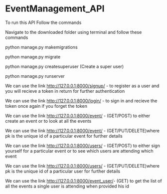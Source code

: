 # EventManagement_API

To run this API Follow the commands

Navigate to the downloaded folder using terminal and follow these commands

python manage.py makemigrations

python manage.py migrate

python manage.py createsuperuser (Create a super user)

python manage.py runserver


We can use the link http://127.0.0.1:8000/signup/        - to register as a user and you will recieve a token in return for further authentication

We can use the link http://127.0.0.1:8000/login/         - to sign in and recieve the token once again if you forget the token

We can use the link http://127.0.0.1:8000/event/         - (GET/POST) to either create an event or to look at all the events

We can use the link http://127.0.0.1:8000/event/<pk>     - (GET/PUT/DELETE)where pk is the unique id of a particular event for further details

We can use the link http://127.0.0.1:8000/users/         - (GET/POST) to either sign yourself for a particular event or to see which users are attending which event

We can use the link http://127.0.0.1:8000/users/<pk>     - (GET/PUT/DELETE)where pk is the unique id of a particular user for further details

We can use the link http://127.0.0.1:8000/event_user/<pk>- (GET) to get the list of all the events a single user is attending when provided his id
